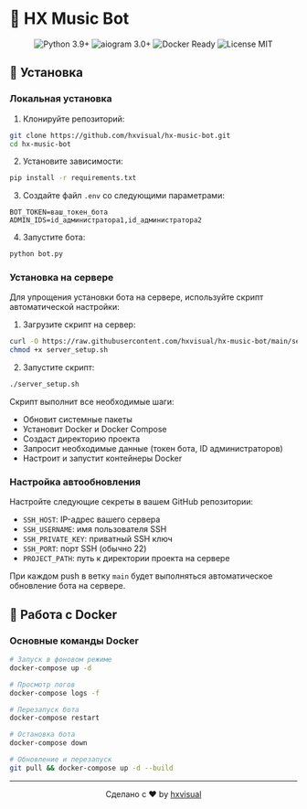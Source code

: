 # 🎵 HX Music Bot

<p align="center">
  <img src="https://img.shields.io/badge/Python-3.9%2B-blue?style=for-the-badge&logo=python" alt="Python 3.9+"/>
  <img src="https://img.shields.io/badge/aiogram-3.0%2B-blue?style=for-the-badge" alt="aiogram 3.0+"/>
  <img src="https://img.shields.io/badge/Docker-Ready-blue?style=for-the-badge&logo=docker" alt="Docker Ready"/>
  <img src="https://img.shields.io/badge/License-MIT-green?style=for-the-badge" alt="License MIT"/>
</p>

## 🚀 Установка

### Локальная установка

1. Клонируйте репозиторий:

```bash
git clone https://github.com/hxvisual/hx-music-bot.git
cd hx-music-bot
```

2. Установите зависимости:

```bash
pip install -r requirements.txt
```

3. Создайте файл `.env` со следующими параметрами:

```
BOT_TOKEN=ваш_токен_бота
ADMIN_IDS=id_администратора1,id_администратора2
```

4. Запустите бота:

```bash
python bot.py
```

### Установка на сервере

Для упрощения установки бота на сервере, используйте скрипт автоматической настройки:

1. Загрузите скрипт на сервер:

```bash
curl -O https://raw.githubusercontent.com/hxvisual/hx-music-bot/main/server_setup.sh
chmod +x server_setup.sh
```

2. Запустите скрипт:

```bash
./server_setup.sh
```

Скрипт выполнит все необходимые шаги:
- Обновит системные пакеты
- Установит Docker и Docker Compose
- Создаст директорию проекта
- Запросит необходимые данные (токен бота, ID администраторов)
- Настроит и запустит контейнеры Docker

### Настройка автообновления

Настройте следующие секреты в вашем GitHub репозитории:
   - `SSH_HOST`: IP-адрес вашего сервера
   - `SSH_USERNAME`: имя пользователя SSH
   - `SSH_PRIVATE_KEY`: приватный SSH ключ
   - `SSH_PORT`: порт SSH (обычно 22)
   - `PROJECT_PATH`: путь к директории проекта на сервере

При каждом push в ветку `main` будет выполняться автоматическое обновление бота на сервере.

## 🐳 Работа с Docker

### Основные команды Docker

```bash
# Запуск в фоновом режиме
docker-compose up -d

# Просмотр логов
docker-compose logs -f

# Перезапуск бота
docker-compose restart

# Остановка бота
docker-compose down

# Обновление и перезапуск
git pull && docker-compose up -d --build
```


---

<p align="center">
  Сделано с ❤️ by <a href="https://github.com/hxvisual">hxvisual</a>
</p> 
